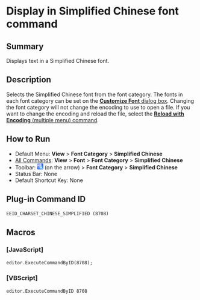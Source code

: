 # Display in Simplified Chinese font command

## Summary

Displays text in a Simplified Chinese font.

## Description

Selects the Simplified Chinese font from the font category. The fonts in
each font category can be set on the
[**Customize Font** dialog box](../../dlg/properties/font/index).
Changing the font category will not change the encoding to use to open a
file. If you want to change the encoding and reload the file, select the
[**Reload with Encoding** (multiple menu) command](../file/file_reload_defined).

## How to Run

- Default Menu: **View** \> **Font Category** > **Simplified Chinese**
- [All Commands](../tools/all_commands): **View** \> **Font** >
**Font Category** > **Simplified Chinese**
- Toolbar: ![](../../images/fontpopup.png)
(on the arrow) > **Font Category** \> **Simplified Chinese**
- Status Bar: None
- Default Shortcut Key: None

## Plug-in Command ID

```
EEID_CHARSET_CHINESE_SIMPLIFIED (8708)
```

## Macros

### \[JavaScript\]

```
editor.ExecuteCommandByID(8708);
```

### \[VBScript\]

```
editor.ExecuteCommandByID 8708
```
